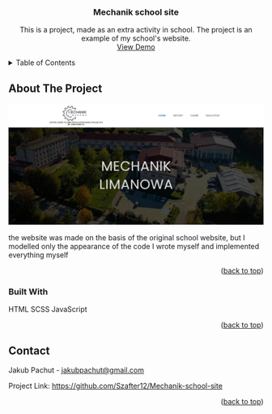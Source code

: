 <div align="center">
<h3 align="center">Mechanik school site</h3>

  <p align="center">
   This is a project, made as an extra activity in school. The project is an example of my school's website. 
    <br />
    <a href="https://szafter12.github.io/Mechanik-school-site/">View Demo</a>
  </p>
</div>

<details>
  <summary>Table of Contents</summary>
  <ol>
    <li>
      <a href="#about-the-project">About The Project</a>
    </li>
    <li><a href="#contact">Contact</a></li>
  </ol>
</details>

## About The Project

<img src='img/school-site.png'>

the website was made on the basis of the original school website, but I modelled only the appearance of the code I wrote myself and implemented everything myself 

<p align="right">(<a href="#readme-top">back to top</a>)</p>



### Built With

HTML
SCSS
JavaScript

<p align="right">(<a href="#readme-top">back to top</a>)</p>


## Contact

Jakub Pachut - jakubpachut@gmail.com

Project Link: https://github.com/Szafter12/Mechanik-school-site

<p align="right">(<a href="#readme-top">back to top</a>)</p>
